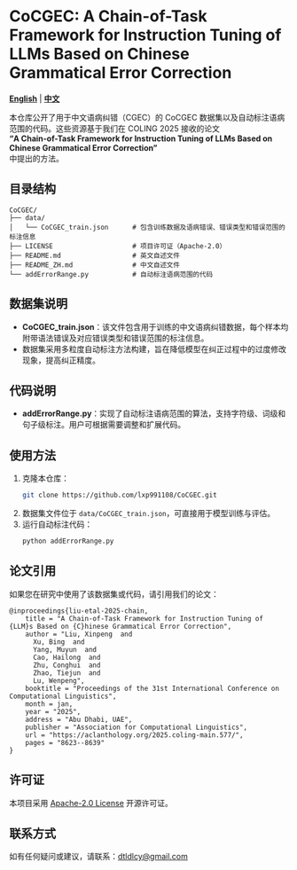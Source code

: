 # CoCGEC: A Chain-of-Task Framework for Instruction Tuning of LLMs Based on Chinese Grammatical Error Correction
[**English**](https://github.com/lxp991108/CoCGEC) | [**中文**](https://github.com/lxp991108/CoCGEC/blob/main/README_ZH.md)

本仓库公开了用于中文语病纠错（CGEC）的 CoCGEC 数据集以及自动标注语病范围的代码。这些资源基于我们在 COLING 2025 接收的论文  
**“A Chain-of-Task Framework for Instruction Tuning of LLMs Based on Chinese Grammatical Error Correction”**  
中提出的方法。

## 目录结构

```
CoCGEC/
├── data/
│   └── CoCGEC_train.json      # 包含训练数据及语病错误、错误类型和错误范围的标注信息
├── LICENSE                    # 项目许可证（Apache-2.0）
├── README.md                  # 英文自述文件
├── README_ZH.md               # 中文自述文件
└── addErrorRange.py           # 自动标注语病范围的代码
```

## 数据集说明

- **CoCGEC_train.json**：该文件包含用于训练的中文语病纠错数据，每个样本均附带语法错误及对应错误类型和错误范围的标注信息。
- 数据集采用多粒度自动标注方法构建，旨在降低模型在纠正过程中的过度修改现象，提高纠正精度。

## 代码说明

- **addErrorRange.py**：实现了自动标注语病范围的算法，支持字符级、词级和句子级标注。用户可根据需要调整和扩展代码。

## 使用方法

1. 克隆本仓库：
   ```bash
   git clone https://github.com/lxp991108/CoCGEC.git
   ```
2. 数据集文件位于 `data/CoCGEC_train.json`，可直接用于模型训练与评估。
3. 运行自动标注代码：
   ```bash
   python addErrorRange.py
   ```

## 论文引用

如果您在研究中使用了该数据集或代码，请引用我们的论文：
```
@inproceedings{liu-etal-2025-chain,
    title = "A Chain-of-Task Framework for Instruction Tuning of {LLM}s Based on {C}hinese Grammatical Error Correction",
    author = "Liu, Xinpeng  and
      Xu, Bing  and
      Yang, Muyun  and
      Cao, Hailong  and
      Zhu, Conghui  and
      Zhao, Tiejun  and
      Lu, Wenpeng",
    booktitle = "Proceedings of the 31st International Conference on Computational Linguistics",
    month = jan,
    year = "2025",
    address = "Abu Dhabi, UAE",
    publisher = "Association for Computational Linguistics",
    url = "https://aclanthology.org/2025.coling-main.577/",
    pages = "8623--8639"
}
```

## 许可证

本项目采用 [Apache-2.0 License](LICENSE) 开源许可证。

## 联系方式

如有任何疑问或建议，请联系：[dtldlcy@gmail.com](mailto:dtldlcy@gmail.com)
```
